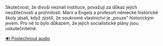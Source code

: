 
Skutečnost, že divoši neznali instituce, považují za důkaz jejich neužitečnosti a prohnilosti. Marx a Engels a profesoři německé historické školy jásali, když zjistili, že soukromé vlastnictví je „pouze" historickým jevem. Pro ně to bylo důkazem, že jejich socialistické plány jsou uskutečnitelné.

[🔊 Poslechnout audio](/data/7-paragraphs/audio/chapter_54/para_004-Skutenost-e-divoi-neznali-instituce-povauj.mp3)
